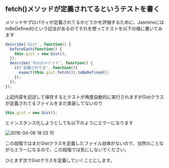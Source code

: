 ## fetch()メソッドが定義されてるというテストを書く

メソッドやプロパティが定義されてるかどうかを評価するために、JasmineにはtoBeDefined()という記法があるのでそれを使ってテストを以下の様に書いてみます

```javascript
describe('Gist', function() {
  beforeEach(function() {
    this.gist = new Gist();
  }); 
  describe('fetchメソッド', function() {
    it('定義されてる', function(){
      expect(this.gist.fetch()).toBeDefined();
    });
  });
});
```

上記内容を記述して保存するとテストが再度自動的に実行されますがGistクラスが定義されてるファイルをまだ実装してないので

```javascript
this.gist = new Gist();
```

とインスタンス化しようとしても以下のようにエラーになります

![2016-04-08 18 03 15](https://cloud.githubusercontent.com/assets/950924/14379264/36dd750a-fdb4-11e5-8814-ec172653953b.png)

この段階ではまだGistクラスを定義したファイル自体がないので、当然のことながらエラーになるので、この段階では気にしないでください。

ひとまず次でGistクラスを定義していくことにします。
